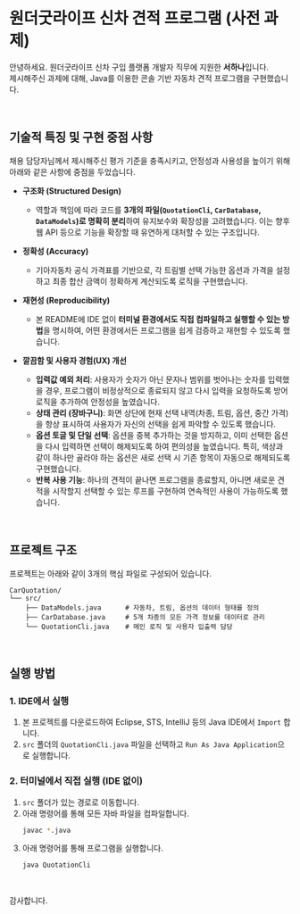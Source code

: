 # 원더굿라이프 신차 견적 프로그램 (사전 과제)

안녕하세요. 원더굿라이프 신차 구입 플랫폼 개발자 직무에 지원한 **서하나**입니다.
<br>
제시해주신 과제에 대해, Java를 이용한 콘솔 기반 자동차 견적 프로그램을 구현했습니다.

<br>

## 기술적 특징 및 구현 중점 사항

채용 담당자님께서 제시해주신 평가 기준을 충족시키고, 안정성과 사용성을 높이기 위해 아래와 같은 사항에 중점을 두었습니다.

* **구조화 (Structured Design)**
    * 역할과 책임에 따라 코드를 **3개의 파일(`QuotationCli`, `CarDatabase`, `DataModels`)로 명확히 분리**하여 유지보수와 확장성을 고려했습니다. 이는 향후 웹 API 등으로 기능을 확장할 때 유연하게 대처할 수 있는 구조입니다.

* **정확성 (Accuracy)**
    * 기아자동차 공식 가격표를 기반으로, 각 트림별 선택 가능한 옵션과 가격을 설정하고 최종 합산 금액이 정확하게 계산되도록 로직을 구현했습니다.

* **재현성 (Reproducibility)**
    * 본 README에 IDE 없이 **터미널 환경에서도 직접 컴파일하고 실행할 수 있는 방법**을 명시하여, 어떤 환경에서든 프로그램을 쉽게 검증하고 재현할 수 있도록 했습니다.

* **깔끔함 및 사용자 경험(UX) 개선**
    * **입력값 예외 처리**: 사용자가 숫자가 아닌 문자나 범위를 벗어나는 숫자를 입력했을 경우, 프로그램이 비정상적으로 종료되지 않고 다시 입력을 요청하도록 방어 로직을 추가하여 안정성을 높였습니다.
    * **상태 관리 (장바구니)**: 화면 상단에 현재 선택 내역(차종, 트림, 옵션, 중간 가격)을 항상 표시하여 사용자가 자신의 선택을 쉽게 파악할 수 있도록 했습니다.
    * **옵션 토글 및 단일 선택**: 옵션을 중복 추가하는 것을 방지하고, 이미 선택한 옵션을 다시 입력하면 선택이 해제되도록 하여 편의성을 높였습니다. 특히, 색상과 같이 하나만 골라야 하는 옵션은 새로 선택 시 기존 항목이 자동으로 해제되도록 구현했습니다.
    * **반복 사용 기능**: 하나의 견적이 끝나면 프로그램을 종료할지, 아니면 새로운 견적을 시작할지 선택할 수 있는 루프를 구현하여 연속적인 사용이 가능하도록 했습니다.

<br>

## 프로젝트 구조

프로젝트는 아래와 같이 3개의 핵심 파일로 구성되어 있습니다.

```
CarQuotation/
└── src/
    ├── DataModels.java      # 자동차, 트림, 옵션의 데이터 형태를 정의
    ├── CarDatabase.java     # 5개 차종의 모든 가격 정보를 데이터로 관리
    └── QuotationCli.java    # 메인 로직 및 사용자 입출력 담당
```

<br>

## 실행 방법

### 1. IDE에서 실행
1.  본 프로젝트를 다운로드하여 Eclipse, STS, IntelliJ 등의 Java IDE에서 `Import` 합니다.
2.  `src` 폴더의 `QuotationCli.java` 파일을 선택하고 `Run As Java Application`으로 실행합니다.

### 2. 터미널에서 직접 실행 (IDE 없이)
1.  `src` 폴더가 있는 경로로 이동합니다.
2.  아래 명령어를 통해 모든 자바 파일을 컴파일합니다.
    ```bash
    javac *.java
    ```
3.  아래 명령어를 통해 프로그램을 실행합니다.
    ```bash
    java QuotationCli
    ```

<br>

감사합니다.
